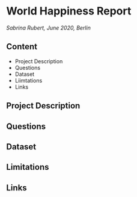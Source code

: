 # World Happiness Report

*Sabrina Rubert, June 2020, Berlin*

## Content
* Project Description
* Questions
* Dataset
* Liimtations
* Links

## Project Description


## Questions


## Dataset


## Limitations


## Links
